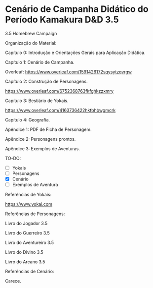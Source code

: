 # Cenário de Campanha Didático do Período Kamakura D&D 3.5
3.5 Homebrew Campaign



Organização do Material:

Capítulo 0: Introdução e Orientações Gerais para Aplicação Didática.

Capítulo 1: Cenário de Campanha.

Overleaf:
https://www.overleaf.com/1591426172sqysytzqvrgw

Capítulo 2: Construção de Personagens.

https://www.overleaf.com/6752368763fkfghkzzxmry

Capítulo 3: Bestiário de Yokais.

https://www.overleaf.com/4163736422hktbhbwgmcrk

Capítulo 4: Geografia.

Apêndice 1: PDF de Ficha de Personagem.

Apêndice 2: Personagens prontos.

Apêndice 3: Exemplos de Aventuras.

TO-DO:
- [ ] Yokais
- [ ] Personagens
- [X] Cenário
- [ ] Exemplos de Aventura

Referências de Yokais:

https://www.yokai.com

Referências de Personagens:

Livro do Jogador 3.5

Livro do Guerreiro 3.5

Livro do Aventureiro 3.5

Livro do Divino 3.5

Livro do Arcano 3.5

Referências de Cenário:

Carece.
